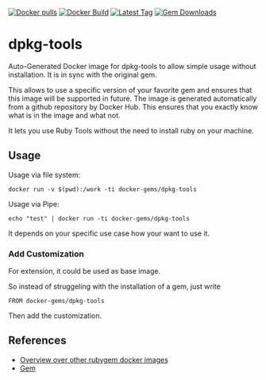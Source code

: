 [![Docker pulls](https://img.shields.io/docker/pulls/rubygem/dpkg-tools.svg)](https://hub.docker.com/r/rubygem/dpkg-tools/)
[![Docker Build](https://img.shields.io/docker/automated/rubygem/dpkg-tools.svg)](https://hub.docker.com/r/rubygem/dpkg-tools/)
[![Latest Tag](https://img.shields.io/github/tag/docker-rubygem/dpkg-tools.svg)](https://hub.docker.com/r/rubygem/dpkg-tools/)
[![Gem Downloads](https://img.shields.io/gem/dt/dpkg-tools.svg)](https://rubygems.org/gems/dpkg-tools/)
# dpkg-tools

Auto-Generated Docker image for dpkg-tools to allow simple usage without installation.
It is in sync with the original gem.

This allows to use a specific version of your favorite gem and ensures that this image will be supported in future.
The image is generated automatically from a github repository by Docker Hub.
This ensures that you exactly know what is in the image and what not.

It lets you use Ruby Tools without the need to install ruby on your machine.

## Usage

Usage via file system:

`docker run -v $(pwd):/work -ti docker-gems/dpkg-tools`

Usage via Pipe:

`echo "test" | docker run -ti docker-gems/dpkg-tools`

It depends on your specific use case how your want to use it.

### Add Customization

For extension, it could be used as base image.

So instead of struggeling with the installation of a gem, just write

`FROM docker-gems/dpkg-tools`

Then add the customization.

## References

 - [Overview over other rubygem docker images](https://github.com/thinkbot/docker-rubygem)
 - [Gem](https://rubygems.org/gems/dpkg-tools/)
